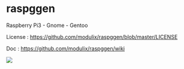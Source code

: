 # raspggen
Raspberry Pi3 - Gnome - Gentoo

License : https://github.com/modulix/raspggen/blob/master/LICENSE

Doc : https://github.com/modulix/raspggen/wiki

<img src=https://github.com/modulix/raspggen/blob/master/doc/img/raspggen-gnome-about.png />
